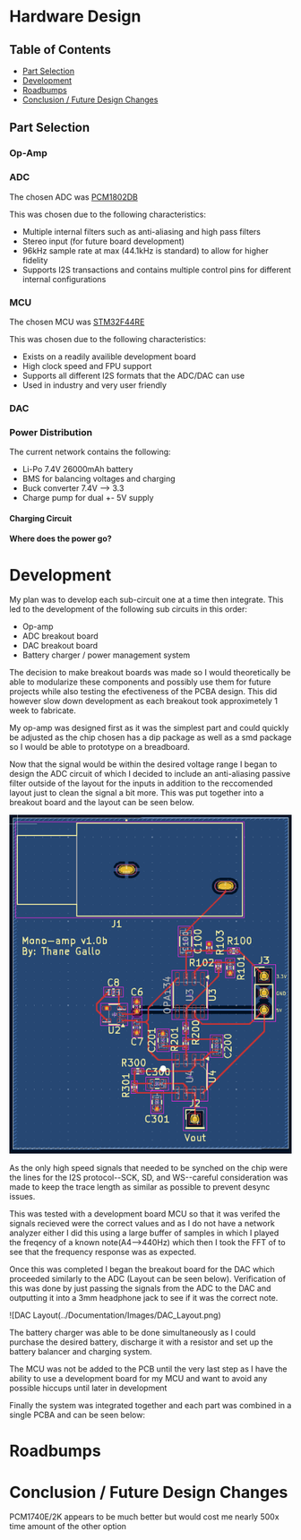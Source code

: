 # Hardware Design

## Table of Contents
* [Part Selection](#Part-Selection)
* [Development](#Development)
* [Roadbumps](#Roadbumps)
* [Conclusion / Future Design Changes](#Conclusion--Future-Design-cChanges)

## Part Selection

### Op-Amp



### ADC
The chosen ADC was [PCM1802DB](https://www.digikey.com/en/products/filter/data-acquisition/adcs-dacs-special-purpose/768?s=N4IgTCBcDaIIwA4AMYAiAhEBdAvkA)

This was chosen due to the following characteristics:

* Multiple internal filters such as anti-aliasing and high pass filters
* Stereo input (for future board development)
* 96kHz sample rate at max (44.1kHz is standard) to allow for higher fidelity 
* Supports I2S transactions and contains multiple control pins for different internal configurations


### MCU
The chosen MCU was [STM32F44RE](https://www.digikey.com/en/products/detail/stmicroelectronics/NUCLEO-F446RE/5347712?gclsrc=aw.ds&&utm_adgroup=&utm_source=google&utm_medium=cpc&utm_campaign=PMax%20Shopping_Product_Low%20ROAS%20Categories&utm_term=&utm_content=&utm_id=go_cmp-20243063506_adg-_ad-__dev-c_ext-_prd-5347712_sig-CjwKCAjwzMi_BhACEiwAX4YZUPHpk-zHzDov2nI4mvNVZQl9ZMhKRm_qsVS7q0sjmrhjJ651UxK07RoCICAQAvD_BwE&gad_source=1&gbraid=0AAAAADrbLlhzVWufnPiJhrASsS6sFmpfE&gclid=CjwKCAjwzMi_BhACEiwAX4YZUPHpk-zHzDov2nI4mvNVZQl9ZMhKRm_qsVS7q0sjmrhjJ651UxK07RoCICAQAvD_BwE&gclsrc=aw.ds)

This was chosen due to the following characteristics:

* Exists on a readily availible development board 
* High clock speed and FPU support
* Supports all different I2S formats that the ADC/DAC can use
* Used in industry and very user friendly

### DAC

### Power Distribution
The current network contains the following:
* Li-Po 7.4V 26000mAh battery 
* BMS for balancing voltages and charging
* Buck converter 7.4V --> 3.3
* Charge pump for dual +- 5V supply

#### Charging Circuit 

#### Where does the power go?

# Development 
My plan was to develop each sub-circuit one at a time then integrate. This led to the development of the following sub circuits in this order:

* Op-amp
* ADC breakout board
* DAC breakout board
* Battery charger / power management system

The decision to make breakout boards was made so I would theoretically be able to modularize these components and possibly use them for future projects while also testing the efectiveness of the PCBA design. This did however slow down development as each breakout took approximetely 1 week to fabricate.

My op-amp was designed first as it was the simplest part and could quickly be adjusted as the chip chosen has a dip package as well as a smd package so I would be able to prototype on a breadboard. 

Now that the signal would be within the desired voltage range I began to design the ADC circuit of which I decided to include an anti-aliasing passive filter outside of the layout for the inputs in addition to the reccomended layout just to clean the signal a bit more. This was put together into a breakout board and the layout can be seen below.

![Amp Layout](../Documentation/Images/AMP_Layout.png)

As the only high speed signals that needed to be synched on the chip were the lines for the I2S protocol--SCK, SD, and WS--careful consideration was made to keep the trace length as similar as possible to prevent desync issues.

This was tested with a development board MCU so that it was verifed the signals recieved were the correct values and as I do not have a network analyzer either I did this using a large buffer of samples in which I played the freqency of a known note(A4-->440Hz) which then I took the FFT of to see that the frequency response was as expected.

Once this was completed I began the breakout board for the DAC which proceeded similarly to the ADC (Layout can be seen below). Verification of this was done by just passing the signals from the ADC to the DAC and outputting it into a 3mm headphone jack to see if it was the correct note.

![DAC Layout(../Documentation/Images/DAC_Layout.png)

The battery charger was able to be done simultaneously as I could purchase the desired battery, discharge it with a resistor and set up the battery balancer and charging system.

The MCU was not be added to the PCB until the very last step as I have the ability to use a development board for my MCU and want to avoid any possible hiccups until later in development

Finally the system was integrated together and each part was combined in a single PCBA and can be seen below:


# Roadbumps

# Conclusion / Future Design Changes

PCM1740E/2K appears to be much better but would cost me nearly 500x time amount of the other option
